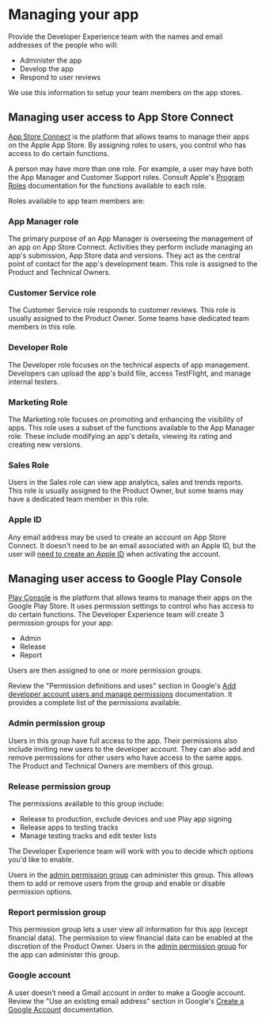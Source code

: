 # Managing your app 

Provide the Developer Experience team with the names and email addresses of the people who will:

* Administer the app
* Develop the app
* Respond to user reviews

We use this information to setup your team members on the app stores.  

## Managing user access to App Store Connect

[App Store Connect](https://appstoreconnect.apple.com/login) is the platform that allows teams to manage their apps on the Apple App Store. By assigning roles to users, you control who has access to do certain functions. 

A person may have more than one role. For example, a user may have both the App Manager and Customer Support roles. Consult Apple's [Program Roles](https://developer.apple.com/support/roles/) documentation for the functions available to each role. 

Roles available to app team members are: 


### App Manager role
The primary purpose of an App Manager is overseeing the management of an app on App Store Connect. Activities they perform include managing an app's submission, App Store data and versions. They act as the central point of contact for the app's development team. This role is assigned to the Product and Technical Owners. 

### Customer Service role
The Customer Service role responds to customer reviews. This role is usually assigned to the Product Owner. Some teams have dedicated team members in this role.

### Developer Role
The Developer role focuses on the technical aspects of app management. Developers can upload the app's build file, access TestFlight, and manage internal testers.

### Marketing Role
The Marketing role focuses on promoting and enhancing the visibility of apps. This role uses a subset of the functions available to the App Manager role. These include modifying an app's details, viewing its rating and creating new versions.

### Sales Role
Users in the Sales role can view app analytics, sales and trends reports. This role is usually assigned to the Product Owner, but some teams may have a dedicated team member in this role.




### Apple ID
Any email address may be used to create an account on App Store Connect. It doesn't need to be an email associated with an Apple ID, but the user will [need to create an Apple ID](https://developer.apple.com/help/app-store-connect/manage-your-team/add-and-edit-users) when activating the account.


## Managing user access to Google Play Console

[Play Console](https://accounts.google.com/ServiceLogin?service=androiddeveloper&passive=true&continue=https%3A%2F%2Fplay.google.com%2Fconsole%2Fdeveloper%2F&_ga=2.124271306.1978797360.1688067469-933612381.1687381212) is the platform that allows teams to manage their apps on the Google Play Store. It uses permission settings to control who has access to do certain functions. The Developer Experience team will create 3 permission groups for your app:

* Admin
* Release
* Report

Users are then assigned to one or more permission groups. 

Review the "Permission definitions and uses" section in Google's [Add developer account users and manage permissions]( https://support.google.com/googleplay/android-developer/answer/9844686) documentation. It provides a complete list of the permissions available.


### Admin permission group
Users in this group have full access to the app. Their permissions also include inviting new users to the developer account. They can also add and remove permissions for other users who have access to the same apps. The Product and Technical Owners are members of this group.

### Release permission group
The permissions available to this group include:
* Release to production, exclude devices and use Play app signing
* Release apps to testing tracks
* Manage testing tracks and edit tester lists

The Developer Experience team will work with you to decide which options you'd like to enable. 

Users in the [admin permission group](#admin-permission-group) can administer this group. This allows them to add or remove users from the group and enable or disable permission options.


### Report permission group
This permission group lets a user view all information for this app (except financial data). The permission to view financial data can be enabled at the discretion of the Product Owner. Users in the [admin permission group](#admin-permission-group) for the app can administer this group.


### Google account
A user doesn't need a Gmail account in order to make a Google account. Review the "Use an existing email address" section in Google's [Create a Google Account](https://support.google.com/accounts/answer/27441?hl=en) documentation.

